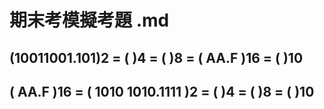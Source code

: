 # 期末考模擬考題 .md


## (10011001.101)2 = (    )4 =  (    )8 =  ( AA.F   )16  = (    )10

## ( AA.F )16 = ( 1010 1010.1111   )2 = (    )4 =  (    )8   = (    )10
